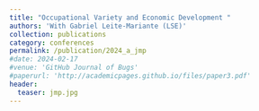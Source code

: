 ```yaml
---
title: "Occupational Variety and Economic Development "
authors: 'With Gabriel Leite-Mariante (LSE)'
collection: publications
category: conferences
permalink: /publication/2024_a_jmp
#date: 2024-02-17
#venue: 'GitHub Journal of Bugs'
#paperurl: 'http://academicpages.github.io/files/paper3.pdf'
header:
  teaser: jmp.jpg
---
```

